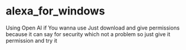 # alexa_for_windows
Using Open AI
if You wanna use Just download and give permissions
because it can say for security which not a problem 
so just give it permission and try it
